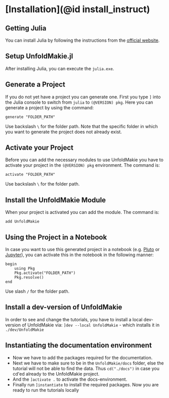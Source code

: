 # [Installation](@id install_instruct)

## Getting Julia

You can install Julia by following the instructions from the [official website](https://julialang.org/). 

## Setup UnfoldMakie.jl

After installing Julia, you can execute the `julia.exe`. 

## Generate a Project

If you do not yet have a project you can generate one. 
First you type `]` into the Julia console to switch from `julia` to `(@VERSION) pkg`. 
Here you can generate a project by using the command: 

```
generate "FOLDER_PATH"
```

Use backslash `\` for the folder path. 
Note that the specific folder in which you want to generate the project does not already exist.

## Activate your Project

Before you can add the necessary modules to use UnfoldMakie you have to activate your project in the `(@VERSION) pkg` environment. 
The command is: 

```
activate "FOLDER_PATH"
```

Use backslash `\` for the folder path. 

## Install the UnfoldMakie Module

When your project is activated you can add the module. 
The command is: 

```
add UnfoldMakie
```

## Using the Project in a Notebook

In case you want to use this generated project in a notebook (e.g. [Pluto](https://www.juliapackages.com/p/pluto) or [Jupyter](https://ipython.org/notebook.html)), you can activate this in the notebook in the following manner:
```
begin
    using Pkg
    Pkg.activate("FOLDER_PATH")
    Pkg.resolve()
end
```
Use slash `/` for the folder path. 

## Install a dev-version of UnfoldMakie
In order to see and change the tutorials, you have to install a local dev-version of UnfoldMakie via:
`]dev --local UnfoldMakie` - which installs it in `./dev/UnfoldMakie`

## Instantiating the documentation environment
- Now we have to add the packages required for the documentation.
- Next we have to make sure to be in the `UnfoldMakie/docs` folder, else the tutorial will not be able to find the data. Thus `cd("./docs")` in case you cd'ed already to the UnfoldMakie project. 
- And the `]activate .` to activate the docs-environment.
- Finally run `]instantiate` to install the required packages. Now you are ready to run the tutorials locally
